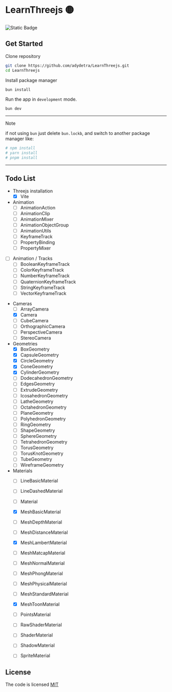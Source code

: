 # LearnThreejs 🟡

![Static Badge](https://img.shields.io/badge/license-MIT-brightgreen?label=LICENSE)

## Get Started

Clone repository

```bash
git clone https://github.com/adydetra/LearnThreejs.git
cd LearnThreejs
```

Install package manager

```bash
bun install
```

Run the app in `development` mode.

```bash
bun dev
```

---

> [!NOTE]
> if not using `bun` just delete `bun.lockb`, and switch to another package manager like:

```bash
# npm install
# yarn install
# pnpm install
```

---

## Todo List

- Threejs installation
  - [x] Vite
- Animation
  - [ ] AnimationAction
  - [ ] AnimationClip
  - [ ] AnimationMixer
  - [ ] AnimationObjectGroup
  - [ ] AnimationUtils
  - [ ] KeyframeTrack
  - [ ] PropertyBinding
  - [ ] PropertyMixer
- [ ] Animation / Tracks
  - [ ] BooleanKeyframeTrack
  - [ ] ColorKeyframeTrack
  - [ ] NumberKeyframeTrack
  - [ ] QuaternionKeyframeTrack
  - [ ] StringKeyframeTrack
  - [ ] VectorKeyframeTrack
- Cameras
  - [ ] ArrayCamera
  - [x] Camera
  - [ ] CubeCamera
  - [ ] OrthographicCamera
  - [ ] PerspectiveCamera
  - [ ] StereoCamera
- Geometries
  - [x] BoxGeometry
  - [x] CapsuleGeometry
  - [x] CircleGeometry
  - [x] ConeGeometry
  - [x] CylinderGeometry
  - [ ] DodecahedronGeometry
  - [ ] EdgesGeometry
  - [ ] ExtrudeGeometry
  - [ ] IcosahedronGeometry
  - [ ] LatheGeometry
  - [ ] OctahedronGeometry
  - [ ] PlaneGeometry
  - [ ] PolyhedronGeometry
  - [ ] RingGeometry
  - [ ] ShapeGeometry
  - [ ] SphereGeometry
  - [ ] TetrahedronGeometry
  - [ ] TorusGeometry
  - [ ] TorusKnotGeometry
  - [ ] TubeGeometry
  - [ ] WireframeGeometry
- Materials
  - [ ] LineBasicMaterial
  - [ ] LineDashedMaterial
  - [ ] Material
  - [x] MeshBasicMaterial
  - [ ] MeshDepthMaterial
  - [ ] MeshDistanceMaterial
  - [x] MeshLambertMaterial
  - [ ] MeshMatcapMaterial
  - [ ] MeshNormalMaterial
  - [ ] MeshPhongMaterial
  - [ ] MeshPhysicalMaterial
  - [ ] MeshStandardMaterial
  - [x] MeshToonMaterial
  - [ ] PointsMaterial
  - [ ] RawShaderMaterial
  - [ ] ShaderMaterial
  - [ ] ShadowMaterial
  - [ ] SpriteMaterial


## License

The code is licensed [MIT](LICENSE)
